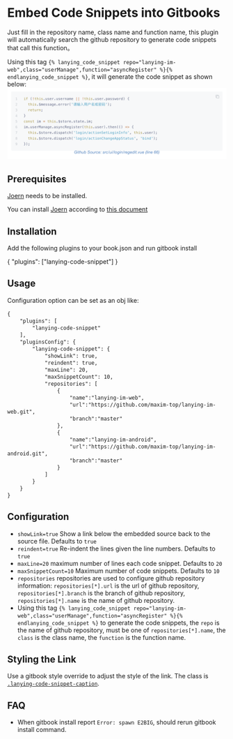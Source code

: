 # Embed Code Snippets into Gitbooks

Just fill in the repository name, class name and function name, this plugin will automatically search the github repository to generate code snippets that call this function。


Using this tag `{% lanying_code_snippet repo="lanying-im-web",class="userManage",function="asyncRegister" %}{% endlanying_code_snippet %}`, it will generate the code snippet as shown below:
![](demo.png)

## Prerequisites
[Joern](https://github.com/joernio/joern) needs to be installed.

You can install [Joern](https://github.com/joernio/joern) according to [this document](https://docs.joern.io/installation)

## Installation
Add the following plugins to your book.json and run gitbook install

{
    "plugins": ["lanying-code-snippet"]
}

## Usage
Configuration option can be set as an obj like:
```
{
    "plugins": [
        "lanying-code-snippet"
    ],
    "pluginsConfig": {
        "lanying-code-snippet": {
            "showLink": true,
            "reindent": true,
            "maxLine": 20,
            "maxSnippetCount": 10,
            "repositories": [
                {
                    "name":"lanying-im-web",
                    "url":"https://github.com/maxim-top/lanying-im-web.git",
                    "branch":"master"
                },
                {
                    "name":"lanying-im-android",
                    "url":"https://github.com/maxim-top/lanying-im-android.git",
                    "branch":"master"
                }
            ]
        }
    }
}
```
## Configuration

* `showLink=true` Show a link below the embedded source back to the source file. Defaults to `true`
* `reindent=true` Re-indent the lines given the line numbers. Defaults to `true`
* `maxLine=20` maximum number of lines each code snippet. Defaults to `20`
* `maxSnippetCount=10` Maximum number of code snippets. Defaults to `10`
* `repositories` repositories are used to configure github repository information: `repositories[*].url` is the url of github repository, `repositories[*].branch` is the branch of github repository, `repositories[*].name` is the name of github repository.
* Using this tag `{% lanying_code_snippet repo="lanying-im-web",class="userManage",function="asyncRegister" %}{% endlanying_code_snippet %}` to generate the code snippets, the `repo` is the name of github repository, must be one of  `repositories[*].name`, the `class` is the class name, the `function` is the function name.

## Styling the Link

Use a gitbook style override to adjust the style of the link. The class is [`.lanying-code-snippet-caption`](https://github.com/maxim-top/gitbook-plugin-lanying-code-snippet/blob/master/book/lanying-code-snippet.css).

## FAQ
* When gitbook install report `Error: spawn E2BIG`, should rerun gitbook install command.
